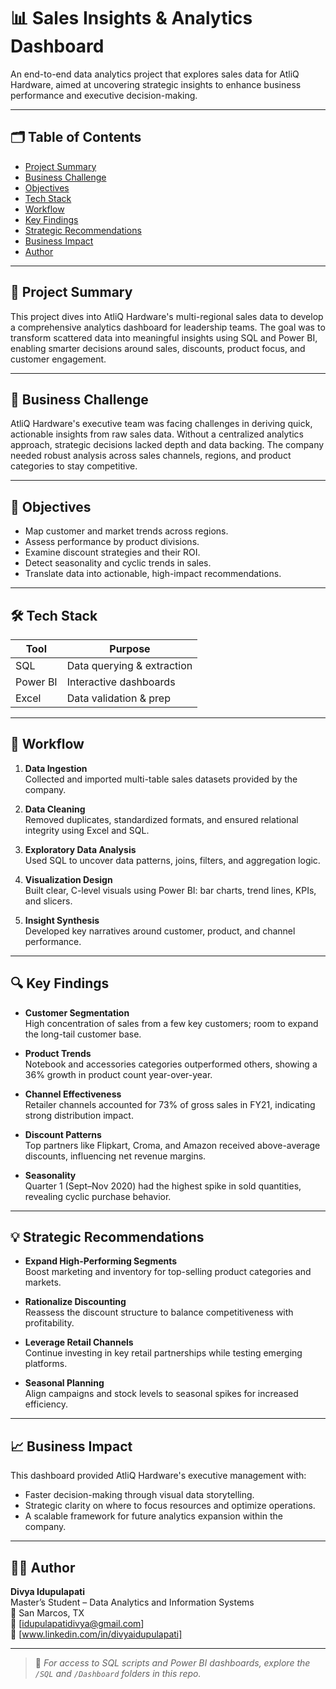 # 📊 Sales Insights & Analytics Dashboard

An end-to-end data analytics project that explores sales data for AtliQ Hardware, aimed at uncovering strategic insights to enhance business performance and executive decision-making.

---

## 🗂️ Table of Contents

- [Project Summary](#project-summary)  
- [Business Challenge](#business-challenge)  
- [Objectives](#objectives)  
- [Tech Stack](#tech-stack)  
- [Workflow](#workflow)  
- [Key Findings](#key-findings)  
- [Strategic Recommendations](#strategic-recommendations)  
- [Business Impact](#business-impact)  
- [Author](#author)

---

## 📌 Project Summary

This project dives into AtliQ Hardware's multi-regional sales data to develop a comprehensive analytics dashboard for leadership teams. The goal was to transform scattered data into meaningful insights using SQL and Power BI, enabling smarter decisions around sales, discounts, product focus, and customer engagement.

---

## 🧩 Business Challenge

AtliQ Hardware's executive team was facing challenges in deriving quick, actionable insights from raw sales data. Without a centralized analytics approach, strategic decisions lacked depth and data backing. The company needed robust analysis across sales channels, regions, and product categories to stay competitive.

---

## 🎯 Objectives

- Map customer and market trends across regions.
- Assess performance by product divisions.
- Examine discount strategies and their ROI.
- Detect seasonality and cyclic trends in sales.
- Translate data into actionable, high-impact recommendations.

---

## 🛠️ Tech Stack

| Tool        | Purpose                    |
|-------------|----------------------------|
| SQL         | Data querying & extraction |
| Power BI    | Interactive dashboards     |
| Excel       | Data validation & prep     |

---

## 🔄 Workflow

1. **Data Ingestion**  
   Collected and imported multi-table sales datasets provided by the company.

2. **Data Cleaning**  
   Removed duplicates, standardized formats, and ensured relational integrity using Excel and SQL.

3. **Exploratory Data Analysis**  
   Used SQL to uncover data patterns, joins, filters, and aggregation logic.

4. **Visualization Design**  
   Built clear, C-level visuals using Power BI: bar charts, trend lines, KPIs, and slicers.

5. **Insight Synthesis**  
   Developed key narratives around customer, product, and channel performance.

---

## 🔍 Key Findings

- **Customer Segmentation**  
  High concentration of sales from a few key customers; room to expand the long-tail customer base.

- **Product Trends**  
  Notebook and accessories categories outperformed others, showing a 36% growth in product count year-over-year.

- **Channel Effectiveness**  
  Retailer channels accounted for 73% of gross sales in FY21, indicating strong distribution impact.

- **Discount Patterns**  
  Top partners like Flipkart, Croma, and Amazon received above-average discounts, influencing net revenue margins.

- **Seasonality**  
  Quarter 1 (Sept–Nov 2020) had the highest spike in sold quantities, revealing cyclic purchase behavior.

---

## 💡 Strategic Recommendations

- **Expand High-Performing Segments**  
  Boost marketing and inventory for top-selling product categories and markets.

- **Rationalize Discounting**  
  Reassess the discount structure to balance competitiveness with profitability.

- **Leverage Retail Channels**  
  Continue investing in key retail partnerships while testing emerging platforms.

- **Seasonal Planning**  
  Align campaigns and stock levels to seasonal spikes for increased efficiency.

---

## 📈 Business Impact

This dashboard provided AtliQ Hardware's executive management with:
- Faster decision-making through visual data storytelling.
- Strategic clarity on where to focus resources and optimize operations.
- A scalable framework for future analytics expansion within the company.

---

## 👩‍💻 Author

**Divya Idupulapati**  
Master’s Student – Data Analytics and Information Systems  
📍 San Marcos, TX  
📧 [idupulapatidivya@gmail.com]  
🔗 [www.linkedin.com/in/divyaidupulapati]  

---

> 📎 *For access to SQL scripts and Power BI dashboards, explore the `/SQL` and `/Dashboard` folders in this repo.*

